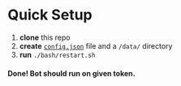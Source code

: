 # Quick Setup

1. **clone** this repo
1. **create** [`config.json`](https://github.com/framefighter/framebot/blob/master/docs/setup.md) file and a `/data/` directory
1. **run** `./bash/restart.sh`

#### Done! Bot should run on given token.
